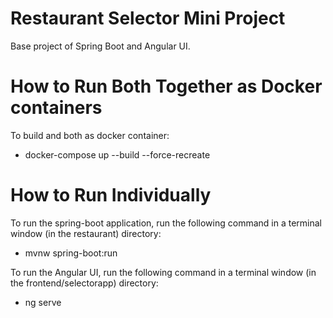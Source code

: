 # Restaurant Selector Mini Project
Base project of Spring Boot and Angular UI.

# How to Run Both Together as Docker containers

To build and both as docker container:

  - docker-compose up --build --force-recreate

# How to Run Individually

To run the spring-boot application, run the following command in a terminal window (in the restaurant) directory:

  - mvnw spring-boot:run

To run the Angular UI, run the following command in a terminal window (in the frontend/selectorapp) directory:

  - ng serve
